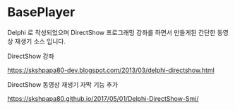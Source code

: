 # BasePlayer

Delphi 로 작성되었으며 DirectShow 프로그래밍 강좌를 하면서 만들게된 간단한 동영상 재생기 소스 입니다. 


DirectShow 강좌

https://skshpapa80-dev.blogspot.com/2013/03/delphi-directshow.html

DirectShow 동영상 재생기 자막 기능 추가

https://skshpapa80.github.io/2017/05/01/Delphi-DirectShow-Smi/

